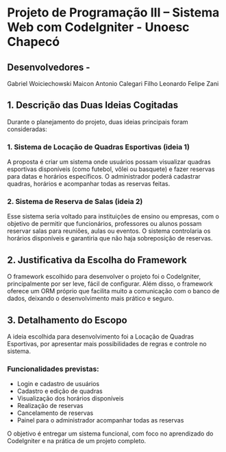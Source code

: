 # Projeto de Programação III – Sistema Web com CodeIgniter - Unoesc Chapecó

## Desenvolvedores -
Gabriel Woiciechowski
Maicon Antonio Calegari Filho
Leonardo Felipe Zani

## 1. Descrição das Duas Ideias Cogitadas

Durante o planejamento do projeto, duas ideias principais foram consideradas:

### 1. Sistema de Locação de Quadras Esportivas (ideia 1)
A proposta é criar um sistema onde usuários possam visualizar quadras esportivas disponíveis (como futebol, vôlei ou basquete) e fazer reservas para datas e horários específicos. O administrador poderá cadastrar quadras, horários e acompanhar todas as reservas feitas.

### 2. Sistema de Reserva de Salas (ideia 2)  
Esse sistema seria voltado para instituições de ensino ou empresas, com o objetivo de permitir que funcionários, professores ou alunos possam reservar salas para reuniões, aulas ou eventos. O sistema controlaria os horários disponíveis e garantiria que não haja sobreposição de reservas.

## 2. Justificativa da Escolha do Framework

O framework escolhido para desenvolver o projeto foi o CodeIgniter, principalmente por ser leve, fácil de configurar. Além disso, o framework oferece um ORM próprio que facilita muito a comunicação com o banco de dados, deixando o desenvolvimento mais prático e seguro.

## 3. Detalhamento do Escopo

A ideia escolhida para desenvolvimento foi a Locação de Quadras Esportivas, por apresentar mais possibilidades de regras e controle no sistema.

### Funcionalidades previstas:
- Login e cadastro de usuários
- Cadastro e edição de quadras
- Visualização dos horários disponíveis
- Realização de reservas
- Cancelamento de reservas
- Painel para o administrador acompanhar todas as reservas

O objetivo é entregar um sistema funcional, com foco no aprendizado do CodeIgniter e na prática de um projeto completo.

